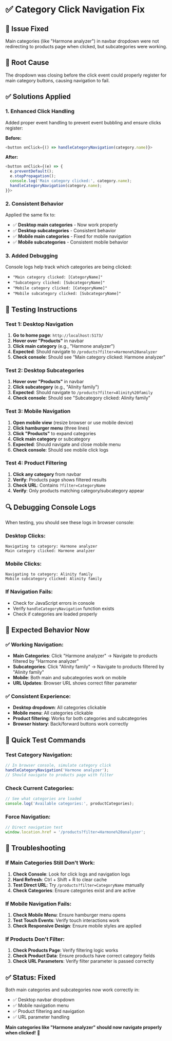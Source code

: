 # ✅ Category Click Navigation Fix

## 🎯 **Issue Fixed**
Main categories (like "Harmone analyzer") in navbar dropdown were not redirecting to products page when clicked, but subcategories were working.

## 🔧 **Root Cause**
The dropdown was closing before the click event could properly register for main category buttons, causing navigation to fail.

## ✅ **Solutions Applied**

### **1. Enhanced Click Handling**
Added proper event handling to prevent event bubbling and ensure clicks register:

**Before:**
```javascript
<button onClick={() => handleCategoryNavigation(category.name)}>
```

**After:**
```javascript
<button onClick={(e) => {
  e.preventDefault();
  e.stopPropagation();
  console.log('Main category clicked:', category.name);
  handleCategoryNavigation(category.name);
}}>
```

### **2. Consistent Behavior**
Applied the same fix to:
- ✅ **Desktop main categories** - Now work properly
- ✅ **Desktop subcategories** - Consistent behavior
- ✅ **Mobile main categories** - Fixed for mobile navigation
- ✅ **Mobile subcategories** - Consistent mobile behavior

### **3. Added Debugging**
Console logs help track which categories are being clicked:
- `"Main category clicked: [CategoryName]"`
- `"Subcategory clicked: [SubcategoryName]"`
- `"Mobile category clicked: [CategoryName]"`
- `"Mobile subcategory clicked: [SubcategoryName]"`

## 🧪 **Testing Instructions**

### **Test 1: Desktop Navigation**
1. **Go to home page**: `http://localhost:5173/`
2. **Hover over "Products"** in navbar
3. **Click main category** (e.g., "Harmone analyzer")
4. **Expected**: Should navigate to `/products?filter=Harmone%20analyzer`
5. **Check console**: Should see "Main category clicked: Harmone analyzer"

### **Test 2: Desktop Subcategories**
1. **Hover over "Products"** in navbar
2. **Click subcategory** (e.g., "Alinity family")
3. **Expected**: Should navigate to `/products?filter=Alinity%20family`
4. **Check console**: Should see "Subcategory clicked: Alinity family"

### **Test 3: Mobile Navigation**
1. **Open mobile view** (resize browser or use mobile device)
2. **Click hamburger menu** (three lines)
3. **Click "Products"** to expand categories
4. **Click main category** or subcategory
5. **Expected**: Should navigate and close mobile menu
6. **Check console**: Should see mobile click logs

### **Test 4: Product Filtering**
1. **Click any category** from navbar
2. **Verify**: Products page shows filtered results
3. **Check URL**: Contains `?filter=CategoryName`
4. **Verify**: Only products matching category/subcategory appear

## 🔍 **Debugging Console Logs**

When testing, you should see these logs in browser console:

### **Desktop Clicks:**
```
Navigating to category: Harmone analyzer
Main category clicked: Harmone analyzer
```

### **Mobile Clicks:**
```
Navigating to category: Alinity family  
Mobile subcategory clicked: Alinity family
```

### **If Navigation Fails:**
- Check for JavaScript errors in console
- Verify `handleCategoryNavigation` function exists
- Check if categories are loaded properly

## 🎯 **Expected Behavior Now**

### **✅ Working Navigation:**
- **Main Categories**: Click "Harmone analyzer" → Navigate to products filtered by "Harmone analyzer"
- **Subcategories**: Click "Alinity family" → Navigate to products filtered by "Alinity family"
- **Mobile**: Both main and subcategories work on mobile
- **URL Updates**: Browser URL shows correct filter parameter

### **✅ Consistent Experience:**
- **Desktop dropdown**: All categories clickable
- **Mobile menu**: All categories clickable
- **Product filtering**: Works for both categories and subcategories
- **Browser history**: Back/forward buttons work correctly

## 🚀 **Quick Test Commands**

### **Test Category Navigation:**
```javascript
// In browser console, simulate category click
handleCategoryNavigation('Harmone analyzer');
// Should navigate to products page with filter
```

### **Check Current Categories:**
```javascript
// See what categories are loaded
console.log('Available categories:', productCategories);
```

### **Force Navigation:**
```javascript
// Direct navigation test
window.location.href = '/products?filter=Harmone%20analyzer';
```

## 🔧 **Troubleshooting**

### **If Main Categories Still Don't Work:**
1. **Check Console**: Look for click logs and navigation logs
2. **Hard Refresh**: Ctrl + Shift + R to clear cache
3. **Test Direct URL**: Try `/products?filter=CategoryName` manually
4. **Check Categories**: Ensure categories exist and are active

### **If Mobile Navigation Fails:**
1. **Check Mobile Menu**: Ensure hamburger menu opens
2. **Test Touch Events**: Verify touch interactions work
3. **Check Responsive Design**: Ensure mobile styles are applied

### **If Products Don't Filter:**
1. **Check Products Page**: Verify filtering logic works
2. **Check Product Data**: Ensure products have correct category fields
3. **Check URL Parameters**: Verify filter parameter is passed correctly

## ✅ **Status: Fixed**

Both main categories and subcategories now work correctly in:
- ✅ Desktop navbar dropdown
- ✅ Mobile navigation menu
- ✅ Product filtering and navigation
- ✅ URL parameter handling

**Main categories like "Harmone analyzer" should now navigate properly when clicked!** 🎉
